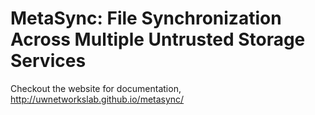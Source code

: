 MetaSync: File Synchronization Across Multiple Untrusted Storage Services
========

Checkout the website for documentation, http://uwnetworkslab.github.io/metasync/

